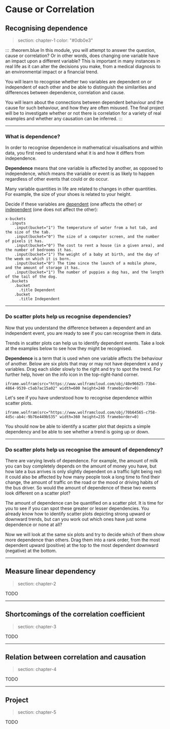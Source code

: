 # Cause or Correlation

## Recognising dependence

> section: chapter-1
> color: "#0db0e3"

::: .theorem.blue
In this module, you will attempt to answer the question, cause or correlation? Or in other words,
does changing one variable have an impact upon a different variable? This is important in many
instances in real life as it can alter the decisions you make, from a medical diagnosis to an
environmental impact or a financial trend.

You will learn to recognise whether two variables are dependent on or independent of each other and
be able to distinguish the similarities and differences between dependence, correlation and cause.

You will learn about the connections between dependent behaviour and the cause for such behaviour,
and how they are often misused. The final project will be to investigate whether or not there is
correlation for a variety of real examples and whether any causation can be inferred.
:::

---

### What is dependence?

In order to recognise dependence in mathematical visualisations and within data, you first need to
understand what it is and how it differs from independence.

__Dependence__ means that one variable is affected by another, as opposed to independence, which
means the variable or event is as likely to happen regardless of other events that could or do occur.

Many variable quantities in life are related to changes in other quantities. For example, the size
of your shoes is related to your height.

Decide if these variables are [dependent](gloss:dependent-events) (one affects the other) or
[independent](gloss:independent-events) (one does not affect the other):

    x-buckets
      .inputs
        .input(bucket="1") The temperature of water from a hot tab, and the size of the tab.
        .input(bucket="0") The size of a computer screen, and the number of pixels it has.
        .input(bucket="0") The cost to rent a house (in a given area), and the number of bedrooms it has.
        .input(bucket="1") The weight of a baby at birth, and the day of the week on which it is born.
        .input(bucket="0") The time since the launch of a mobile phone, and the amount of storage it has.
        .input(bucket="1") The number of puppies a dog has, and the length of the tail of the dog.
      .buckets
        .bucket
          .title Dependent
        .bucket
          .title Independent

---

### Do scatter plots help us recognise dependencies?

Now that you understand the difference between a dependent and an independent event, you are ready
to see if you can recognise them in data.

Trends in scatter plots can help us to identify dependent events. Take a look at the examples below
to see how they might be recognised.

__Dependence__ is a term that is used when one variable affects the behaviour of another. Below are
six plots that may or may not have dependent x and y variables. Drag each slider slowly to the right
and try to spot the trend. For further help, hover on the info icon in the top-right-hand corner.

    iframe.wolfram(src="https://www.wolframcloud.com/obj/40e96625-73b4-4864-9539-c5ab7ac15a02" width=600 height=240 frameborder=0)

Let's see if you have understood how to recognise dependence within scatter plots.

    iframe.wolfram(src="https://www.wolframcloud.com/obj/70b64565-c758-4d5c-ab4c-9b76e449b535" width=360 height=235 frameborder=0)

You should now be able to identify a scatter plot that depicts a simple dependency and be able to
see whether a trend is going up or down.

---

### Do scatter plots help us recognise the amount of dependency?

There are varying levels of dependence. For example, the amount of milk you can buy completely
depends on the amount of money you have, but how late a bus arrives is only slightly dependent on
a traffic light being red: it could also be affected by how many people took a long time to find
their change, the amount of traffic on the road or the mood or driving habits of the bus driver. So
would the amount of dependence of these two events look different on a scatter plot?

The amount of dependence can be quantified on a scatter plot. It is time for you to see if you can
spot these greater or lesser dependencies. You already know how to identify scatter plots depicting
strong upward or downward trends, but can you work out which ones have just some dependence or none
at all?

Now we will look at the same six plots and try to decide which of them show more dependence than
others. Drag them into a rank order, from the most dependent upward (positive) at the top to the
most dependent downward (negative) at the bottom.


----------------------------------------------------------------------------------------------------


## Measure linear dependency

> section: chapter-2

TODO


----------------------------------------------------------------------------------------------------


## Shortcomings of the correlation coefficient

> section: chapter-3

TODO


----------------------------------------------------------------------------------------------------


## Relation between correlation and causation

> section: chapter-4

TODO


----------------------------------------------------------------------------------------------------


## Project

> section: chapter-5

TODO
